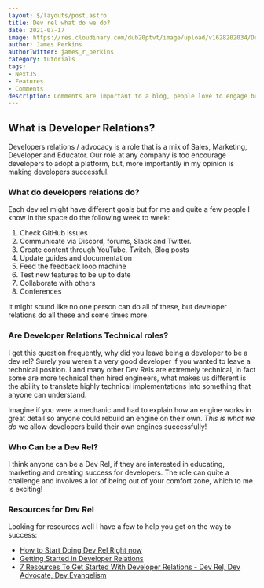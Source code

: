 ```yaml
---
layout: $/layouts/post.astro
title: Dev rel what do we do?
date: 2021-07-17
image: https://res.cloudinary.com/dub20ptvt/image/upload/v1628202034/Dev_Rel_What_do_we_do_zgjkqq.png
author: James Perkins
authorTwitter: james_r_perkins
category: tutorials
tags:
- NextJS
- Features
- Comments
description: Comments are important to a blog, people love to engage but I did not want to pay for a service, or invade my readers with ads or tracking.
---
```

## What is Developer Relations?

Developers relations / advocacy is a role that is a mix of Sales, Marketing, Developer and Educator. Our role at any company is too encourage developers to adopt a platform, but, more importantly in my opinion is making developers successful.

### What do developers relations do?

Each dev rel might have different goals but for me and quite a few people I know in the space do the following week to week:

1. Check GitHub issues
2. Communicate via Discord, forums, Slack and Twitter.
3. Create content through YouTube, Twitch, Blog posts
4. Update guides and documentation
5. Feed the feedback loop machine
6. Test new features to be up to date
7. Collaborate with others
8. Conferences

It might sound like no one person can do all of these, but developer relations do all these and some times more.   
  
  
### Are Developer Relations Technical roles?  
  
I get this question frequently, why did you leave being a developer to be a dev rel? Surely you weren't a very good developer if you wanted to leave a technical position. I and many other Dev Rels are extremely technical, in fact some are more technical then hired engineers, what makes us different is the ability to translate highly technical implementations into something that anyone can understand. 

Imagine if you were a mechanic and had to explain how an engine works in great detail so anyone could rebuild an engine on their own.  _This is what we do_ we allow developers build their own engines successfully! 

### Who Can be a Dev Rel?

I think anyone can be a Dev Rel, if they are interested in educating, marketing and creating success for developers. The role can quite a challenge and involves a lot of being out of your comfort zone, which to me is exciting! 

### Resources for Dev Rel

Looking for resources well I have  a few to help you get on the way to success:

- [How to Start Doing Dev Rel Right now](https://samjulien.hashnode.dev/how-to-start-doing-dev-rel-right-now-cknoolj8l0lynlps12kqvdkvj)
- [Getting Started in Developer Relations](https://learn.samjulien.com/getting-started-in-developer-relations)
- [7 Resources To Get Started With Developer Relations - Dev Rel, Dev Advocate, Dev Evangelism](https://catalins.tech/7-resources-to-get-started-with-developer-relations-dev-rel-dev-advocate-dev-evangelism)
